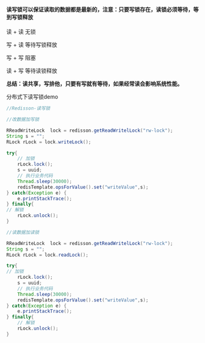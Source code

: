 #### 读写锁可以保证读取的数据都是最新的，注意：只要写锁存在，读锁必须等待，等到写锁释放

读 + 读  无锁

写 + 读  等待写锁释放

写 + 写  阻塞

读 + 写 等待读锁释放

**总结：读共享，写排他，只要有写就有等待，如果经常读会影响系统性能。**

分布式下读写锁demo

```java
//Redisson-读写锁

//改数据加写锁

RReadWriteLock  lock = redisson.getReadWritelLock("rw-lock");
String s = "";
RLock rLock = lock.writeLock();

try{
    // 加锁
    rLock.lock();
    s = uuid;
    // 执行业务代码
    Thread.sleep(30000);
    redisTemplate.opsForValue().set("writeValue",s);
} catch(Exception e) {
    e.printStackTrace();
} finally{
// 解锁
    rLock.unlock();
}

//读数据加读锁

RReadWriteLock  lock = redisson.getReadWritelLock("rw-lock");
String s = "";
RLock rLock = lock.readLock();

try{
// 加锁
    rLock.lock();
    s = uuid;
    // 执行业务代码
    Thread.sleep(30000);
    redisTemplate.opsForValue().set("writeValue",s);
} catch(Exception e) {
    e.printStackTrace();
} finally{
    // 解锁
    rLock.unlock();
}
```

